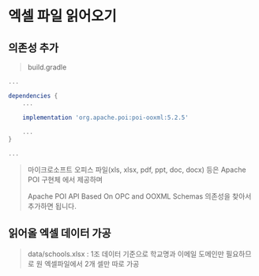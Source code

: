# 엑셀 파일 읽어오기

## 의존성 추가

> build.gradle 

```groovy
...

dependencies {
    ...

    implementation 'org.apache.poi:poi-ooxml:5.2.5'
    
    ...
}

...

```

> 마이크로소프트 오피스 파일(xls, xlsx, pdf, ppt, doc, docx) 등은 Apache POI 구현체 에서 제공하며  
> 
> Apache POI API Based On OPC and OOXML Schemas 의존성을 찾아서 추가하면 됩니다.


## 읽어올 엑셀 데이터 가공

> data/schools.xlsx : 1조 데이터 기준으로 학교명과 이메일 도메인만 필요하므로 원 엑셀파일에서 2개 셀만 따로 가공

